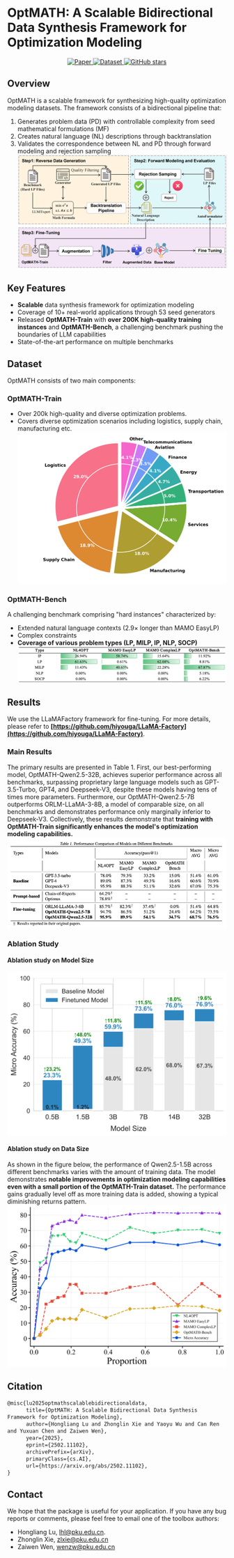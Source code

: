 # OptMATH: A Scalable Bidirectional Data Synthesis Framework for Optimization Modeling

<p align="center">
  <a href="https://arxiv.org/abs/2502.11102">
    <img src="https://img.shields.io/badge/📑_Paper-arXiv:2502.11102-b31b1b" alt="Paper">
  </a>
  <a href="https://huggingface.co/datasets/Aurora-Gem/OptMATH-Train">
    <img src="https://img.shields.io/badge/🤗-Dataset-ffb7c5" alt="Dataset">
  </a>
  <a href="https://github.com/optsuite/OptMATH/stargazers">
    <img src="https://img.shields.io/github/stars/optsuite/OptMATH?style=social" alt="GitHub stars">
  </a>
</p>

## Overview

OptMATH is a scalable framework for synthesizing high-quality optimization modeling datasets. The framework consists of a bidirectional pipeline that:

1. Generates problem data (PD) with controllable complexity from seed mathematical formulations (MF)
2. Creates natural language (NL) descriptions through backtranslation
3. Validates the correspondence between NL and PD through forward modeling and rejection sampling
   ![Framework Overview](assets/pipeline.png)

## Key Features

- **Scalable** data synthesis framework for optimization modeling
- Coverage of 10+ real-world applications through 53 seed generators
- Released **OptMATH-Train** with **over 200K high-quality training instances** and **OptMATH-Bench**, a challenging benchmark pushing the boundaries of LLM capabilities
- State-of-the-art performance on multiple benchmarks

## Dataset

OptMATH consists of two main components:

### OptMATH-Train

- Over 200k high-quality and diverse optimization problems.
- Covers diverse optimization scenarios including logistics, supply chain, manufacturing etc.
  ![Application Scenarios Distribution](assets/scenarios.jpg)

### OptMATH-Bench

A challenging benchmark comprising "hard instances" characterized by:

- Extended natural language contexts (2.9× longer than MAMO EasyLP)
- Complex constraints
- **Coverage of various problem types (LP, MILP, IP, NLP, SOCP)**
  ![](assets/types.png)

## Results

We use the LLaMAFactory framework for fine-tuning. For more details, please refer to **[https://github.com/hiyouga/LLaMA-Factory](https://github.com/hiyouga/LLaMA-Factory)**.

### Main Results

The primary results are presented in Table 1. First, our best-performing model, OptMATH-Qwen2.5-32B, achieves superior performance across all benchmarks, surpassing proprietary large language models such as GPT-3.5-Turbo, GPT4, and Deepseek-V3, despite these models having tens of times more parameters. Furthermore, our OptMATH-Qwen2.5-7B outperforms ORLM-LLaMA-3-8B, a model of comparable size, on all benchmarks and demonstrates performance only marginally inferior to Deepseek-V3. Collectively, these results demonstrate that **training with OptMATH-Train significantly enhances the model's optimization modeling capabilities.**
![Performance Comparison](assets/main_results.png)

### Ablation Study

#### Ablation study on Model Size

![Model Scaling](assets/scaling_law_on_model_size.png)

#### Ablation study on Data Size

As shown in the figure below, the performance of Qwen2.5-1.5B across different benchmarks varies with the amount of training data. The model demonstrates **notable improvements in optimization modeling capabilities even with a small portion of the OptMATH-Train dataset.** The performance gains gradually level off as more training data is added, showing a typical diminishing returns pattern.
![Data Scaling(1.5B))](assets/scaling_law_on_data_size_1.5B.png)

## Citation

```
@misc{lu2025optmathscalablebidirectionaldata,
      title={OptMATH: A Scalable Bidirectional Data Synthesis Framework for Optimization Modeling}, 
      author={Hongliang Lu and Zhonglin Xie and Yaoyu Wu and Can Ren and Yuxuan Chen and Zaiwen Wen},
      year={2025},
      eprint={2502.11102},
      archivePrefix={arXiv},
      primaryClass={cs.AI},
      url={https://arxiv.org/abs/2502.11102}, 
}
```

## Contact

We hope that the package is useful for your application. If you have any bug reports or comments, please feel free to email one of the toolbox authors:

- Hongliang Lu,  lhl@pku.edu.cn.
- Zhonglin Xie, [zlxie@pku.edu.cn](mailto:zlxie@pku.edu.cn)
- Zaiwen Wen, [wenzw@pku.edu.cn](mailto:wenzw@pku.edu.cn)
